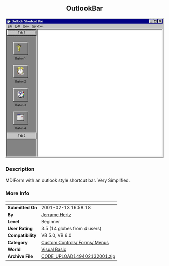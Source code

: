 ﻿<div align="center">

## OutlookBar

<img src="PIC2001213175215535.jpg">
</div>

### Description

MDIForm with an outlook style shortcut bar. Very Simplified.
 
### More Info
 


<span>             |<span>
---                |---
**Submitted On**   |2001-02-13 16:58:18
**By**             |[Jerrame Hertz](https://github.com/Planet-Source-Code/PSCIndex/blob/master/ByAuthor/jerrame-hertz.md)
**Level**          |Beginner
**User Rating**    |3.5 (14 globes from 4 users)
**Compatibility**  |VB 5\.0, VB 6\.0
**Category**       |[Custom Controls/ Forms/  Menus](https://github.com/Planet-Source-Code/PSCIndex/blob/master/ByCategory/custom-controls-forms-menus__1-4.md)
**World**          |[Visual Basic](https://github.com/Planet-Source-Code/PSCIndex/blob/master/ByWorld/visual-basic.md)
**Archive File**   |[CODE\_UPLOAD149402132001\.zip](https://github.com/Planet-Source-Code/jerrame-hertz-outlookbar__1-20987/archive/master.zip)








